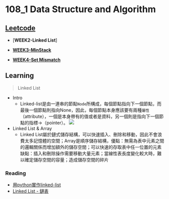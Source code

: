 # 108_1 Data Structure and Algorithm

##  [Leetcode](https://github.com/Yuni-wih/DSA-learning/tree/master/DSA-Leetcode)
  
   * [**WEEK2-Linked List**]

   * [**WEEK3-MinStack**](https://github.com/Yuni-wih/DSA-learning/tree/master/DSA-Leetcode/Week3%20%7C%7C%20MinStack)

   * [**WEEK4-Set Mismatch**](https://github.com/Yuni-wih/DSA-learning/tree/master/DSA-Leetcode/Week4%20%7C%7C%20Set%20Mismatch)

## Learning
>  Linked List

* Intro
    * Linked-list是由一連串的節點`Node`所構成，每個節點指向下一個節點，而最後一個節點則指向None，因此，每個節點本身應該要有兩種`屬性`（attribute），一個是本身帶有的值或者是資料，另一個則是指向下一個節點的指標->（pointer）。
    ![](https://i.imgur.com/AOctXtZ.png)
* Linked List & Array
    * Linked List屬於鏈式儲存結構，可以快速插入、刪除和移動，因此不會浪費太多記憶體的空間；Array是順序儲存結構，優點：無需為表中元素之間的邏輯關係而增加額外的儲存空間；可以快速的存取表中任一位置的元素缺點：插入和刪除操作需要移動大量元素；當線性表長度變化較大時，難以確定儲存空間的容量；造成儲存空間的碎片
   
### Reading
* [用python實作linked-list](https://medium.com/@tobby168/用python實作linked-list-524441133d4d)
* [Linked List - 鏈表](https://algorithm.yuanbin.me/zh-tw/basics_data_structure/linked_list.html)
      




